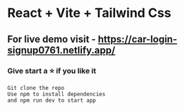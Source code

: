 # React + Vite + Tailwind Css

## For live demo visit - https://car-login-signup0761.netlify.app/

### Give start a ⭐ if you like it


```
Git clone the repo
Use npm to install dependencies 
and npm run dev to start app
 ```
